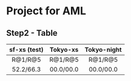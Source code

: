 # Project for AML

## Step2 - Table
| sf-xs (test) | Tokyo-xs | Tokyo-night|
|:---:|:---:|:---:|
|R@1/R@5|R@1/R@5|R@1/R@5|
|52.2/66.3|00.0/00.0|00.0/00.0|
